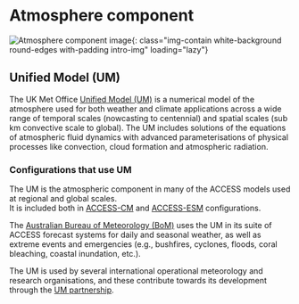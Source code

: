 #  Atmosphere component

![Atmosphere component image](/assets/component-logos/component-maps/atmosphere-component-map.png){: class="img-contain white-background round-edges with-padding intro-img" loading="lazy"}

## Unified Model (UM)

The UK Met Office [Unified Model (UM)](https://www.metoffice.gov.uk/research/approach/modelling-systems/unified-model) is a numerical model of the atmosphere used for both weather and climate applications across a wide range of temporal scales (nowcasting to centennial) and spatial scales (sub km convective scale to global). The UM includes solutions of the equations of atmospheric fluid dynamics with advanced parameterisations of physical processes like convection, cloud formation and atmospheric radiation. 

### Configurations that use UM

The UM is the atmospheric component in many of the ACCESS models used at regional and global scales.<br>
It is included both in [ACCESS-CM](/models/configurations/access-cm) and [ACCESS-ESM](/models/configurations/access-esm) configurations.

The [Australian Bureau of Meteorology (BoM)](http://www.bom.gov.au) uses the UM in its suite of ACCESS forecast systems for daily and seasonal weather, as well as extreme events and emergencies (e.g., bushfires, cyclones, floods, coral bleaching, coastal inundation, etc.).

The UM is used by several international operational meteorology and research organisations, and these contribute towards its development through the [UM partnership](https://www.metoffice.gov.uk/research/approach/collaboration/unified-model/partnership).
